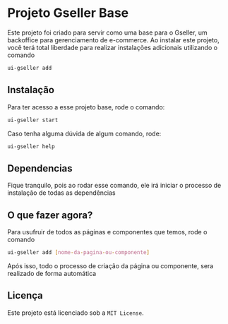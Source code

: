 # Projeto Gseller Base

Este projeto foi criado para servir como uma base para o Gseller, um backoffice para gerenciamento de e-commerce. Ao instalar este projeto, você terá total liberdade para realizar instalações adicionais utilizando o comando 

```bash
ui-gseller add
```

## Instalação

Para ter acesso a esse projeto base, rode o comando:

```bash
ui-gseller start
```

Caso tenha alguma dúvida de algum comando, rode:

```bash
ui-gseller help
```

## Dependencias

Fique tranquilo, pois ao rodar esse comando, ele irá iniciar o processo de instalação de todas as dependências

## O que fazer agora?

Para usufruir de todos as páginas e componentes que temos, rode o comando 

```bash
ui-gseller add [nome-da-pagina-ou-componente]
```

Após isso, todo o processo de criação da página ou componente, sera realizado de forma automática


## Licença

Este projeto está licenciado sob a `MIT License`.